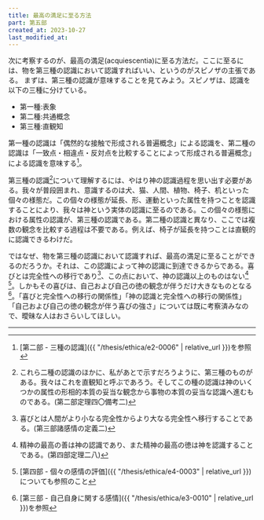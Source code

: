 ```yaml
---
title: 最高の満足に至る方法
part: 第五部
created_at: 2023-10-27
last_modified_at: 
---
```


次に考察するのが、最高の満足(acquiescentia)に至る方法だ。ここに至るには、物を第三種の認識において認識すればいい、というのがスピノザの主張である。
まずは、第三種の認識が意味することを見てみよう。スピノザは、認識を以下の三種に分けている。

- 第一種:表象
- 第二種:共通概念
- 第三種:直観知

第一種の認識は「偶然的な接触で形成される普遍概念」による認識を、第二種の認識は「一致点・相違点・反対点を比較することによって形成される普遍概念」による認識を意味する[^ref1]。

[^ref1]:[第二部 - 三種の認識]({{ "/thesis/ethica/e2-0006" | relative_url }})を参照

第三種の認識[^ref2]について理解するには、やはり神の認識過程を思い出す必要がある。我々が普段囲まれ、意識するのは犬、猫、人間、植物、椅子、机といった個々の様態だ。この個々の様態が延長、形、運動といった属性を持つことを認識することにより、我々は神という実体の認識に至るのである。この個々の様態における属性の認識が、第三種の認識である。第二種の認識と異なり、ここでは複数の観念を比較する過程は不要である。例えば、椅子が延長を持つことは直観的に認識できるわけだ。

[^ref2]:これら二種の認識のほかに、私があとで示すだろうように、第三種のものがある。我々はこれを直観知と呼ぶであろう。そしてこの種の認識は神のいくつかの属性の形相的本質の妥当な観念から事物の本質の妥当な認識へ進むものである。(第二部定理四〇備考二)

ではなぜ、物を第三種の認識において認識すれば、最高の満足に至ることができるのだろうか。それは、この認識によって神の認識に到達できるからである。喜びとは完全性への移行であり[^ref3]、この点において、神の認識以上のものはない[^ref4] [^ref5]。しかもその喜びは、自己および自己の徳の観念が伴うだけ大きなものとなる[^ref6]。「喜びと完全性への移行の関係性」「神の認識と完全性への移行の関係性」「自己および自己の徳の観念が伴う喜びの強さ」については既に考察済みなので、曖昧な人はおさらいしてほしい。

[^ref3]:喜びとは人間がより小なる完全性からより大なる完全性へ移行することである。(第三部諸感情の定義二)

[^ref4]:精神の最高の善は神の認識であり、また精神の最高の徳は神を認識することである。(第四部定理二八)

[^ref5]:[第四部 - 個々の感情の評価]({{ "/thesis/ethica/e4-0003" | relative_url }})についても参照のこと

[^ref6]:[第三部 - 自己自身に関する感情]({{ "/thesis/ethica/e3-0010" | relative_url }})を参照

---